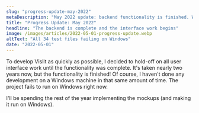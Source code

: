```yaml
---
slug: "progress-update-may-2022"
metaDescription: "May 2022 update: backend functionality is finished. Work starting on implemented the user interface."
title: "Progress Update: May 2022"
headline: "The backend is complete and the interface work begins"
image: /images/articles/2022-05-01-progress-update.webp
altText: "All 34 test files failing on Windows"
date: "2022-05-01"
---
```


To develop Vislit as quickly as possible, I decided to hold-off on all user interface work until the functionality was complete. It's taken nearly two years now, but the functionality is finished! Of course, I haven't done any development on a Windows machine in that same amount of time. The project fails to run on Windows right now.

I'll be spending the rest of the year implementing the mockups (and making it run on Windows).
